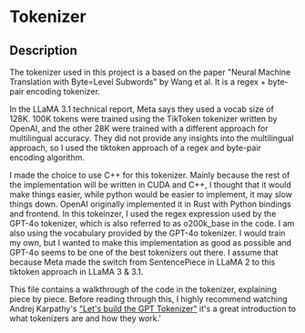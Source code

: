 # Tokenizer

## Description
The tokenizer used in this project is a based on the paper "Neural Machine Translation with Byte=Level Subwords" by Wang et al. It is a regex + byte-pair encoding tokenizer.

In the LLaMA 3.1 technical report, Meta says they used a vocab size of 128K. 100K tokens were trained using the TikToken tokenizer written by OpenAI, and the other 28K were trained with a different approach for multilingual accuracy. They did not provide any insights into the multilingual approach, so I used the tiktoken approach of a regex and byte-pair encoding algorithm.

I made the choice to use C++ for this tokenizer. Mainly because the rest of the implementation will be written in CUDA and C++, I thought that it would make things easier, while python would be easier to implement, it may slow things down.  OpenAI originally implemented it in Rust with Python bindings and frontend. In this tokeinzer, I used the regex expression used by the GPT-4o tokenizer, which is also referred to as o200k_base in the code. I am also using the vocabulary provided by the GPT-4o tokenizer. I would train my own, but I wanted to make this implementation as good as possible and GPT-4o seems to be one of the best tokenizers out there. I assume that because Meta made the switch from SentencePiece in LLaMA 2 to this tiktoken approach in LLaMA 3 & 3.1.

This file contains a walkthrough of the code in the tokenizer, explaining piece by piece. Before reading through this, I highly recommend watching Andrej Karpathy's ["Let's build the GPT Tokenizer"](https://youtu.be/zduSFxRajkE?si=O4DB8YQ51MRv_OtD) it's a great introduction to what tokenizers are and how they work.'


